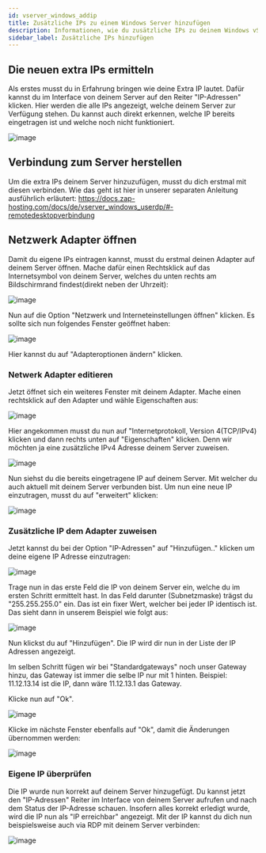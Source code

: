 ```yaml
---
id: vserver_windows_addip
title: Zusätzliche IPs zu einem Windows Server hinzufügen
description: Informationen, wie du zusätzliche IPs zu deinem Windows vServer von ZAP-Hosting hinzufügen kannst - ZAP-Hosting.com Dokumentationen
sidebar_label: Zusätzliche IPs hinzufügen
---
```


## Die neuen extra IPs ermitteln
Als erstes musst du in Erfahrung bringen wie deine Extra IP lautet.
Dafür kannst du im Interface von deinem Server auf den Reiter "IP-Adressen" klicken.
Hier werden die alle IPs angezeigt, welche deinem Server zur Verfügung stehen.
Du kannst auch direkt erkennen, welche IP bereits eingetragen ist und welche noch nicht funktioniert.

![image](https://user-images.githubusercontent.com/13604413/159172829-7297f0a3-4678-4690-a303-0a17dda275e6.png)

## Verbindung zum Server herstellen
Um die extra IPs deinem Server hinzuzufügen, musst du dich erstmal mit diesen verbinden.
Wie das geht ist hier in unserer separaten Anleitung ausführlich erläutert:
https://docs.zap-hosting.com/docs/de/vserver_windows_userdp/#-remotedesktopverbindung

##  Netzwerk Adapter öffnen
Damit du eigene IPs eintragen kannst, musst du erstmal deinen Adapter auf deinem Server öffnen.
Mache dafür einen Rechtsklick auf das Internetsymbol von deinem Server, welches du unten rechts am Bildschirmrand findest(direkt neben der Uhrzeit):

![image](https://user-images.githubusercontent.com/13604413/159172836-9df0c9b3-cd37-43f0-8ec9-8c10f78ac623.png)

Nun auf die Option "Netzwerk und Interneteinstellungen öffnen" klicken.
Es sollte sich nun folgendes Fenster geöffnet haben:

![image](https://user-images.githubusercontent.com/13604413/159172840-0b856022-81b9-43dc-ac73-9b1823265e61.png)

Hier kannst du auf "Adapteroptionen ändern" klicken.

### Netwerk Adapter editieren
Jetzt öffnet sich ein weiteres Fenster mit deinem Adapter.
Mache einen rechtsklick auf den Adapter und wähle Eigenschaften aus:

![image](https://user-images.githubusercontent.com/13604413/159172842-e2c440a8-1e9f-4862-b6da-543f76dfc426.png)

Hier angekommen musst du nun auf "Internetprotokoll, Version 4(TCP/IPv4) klicken und dann rechts unten auf "Eigenschaften" klicken.
Denn wir möchten ja eine zusätzliche IPv4 Adresse deinem Server zuweisen.

![image](https://user-images.githubusercontent.com/13604413/159172847-c1619f77-3e8e-4ffb-8f19-2d6f60676459.png)

Nun siehst du die bereits eingetragene IP auf deinem Server. Mit welcher du auch aktuell mit deinem Server verbunden bist.
Um nun eine neue IP einzutragen, musst du auf "erweitert" klicken:

![image](https://user-images.githubusercontent.com/13604413/159172853-20154d14-695b-4ddb-87f3-3abf23bd8c82.png)

### Zusätzliche IP dem Adapter zuweisen
Jetzt kannst du bei der Option "IP-Adressen" auf "Hinzufügen.." klicken um deine eigene IP Adresse einzutragen:

![image](https://user-images.githubusercontent.com/13604413/159172855-f47d3c23-6a7d-47d2-888e-61b39f3ef804.png)

Trage nun in das erste Feld die IP von deinem Server ein, welche du im ersten Schritt ermittelt hast.
In das Feld darunter (Subnetzmaske) trägst du "255.255.255.0" ein.
Das ist ein fixer Wert, welcher bei jeder IP identisch ist.
Das sieht dann in unserem Beispiel wie folgt aus:

![image](https://user-images.githubusercontent.com/13604413/159172857-85b4fe79-853f-4438-90ac-7abcbccdda05.png)

Nun klickst du auf "Hinzufügen". Die IP wird dir nun in der Liste der IP Adressen angezeigt.

Im selben Schritt fügen wir bei "Standardgateways" noch unser Gateway hinzu, das Gateway ist immer die selbe IP nur mit 1 hinten.
Beispiel: 11.12.13.14 ist die IP, dann wäre 11.12.13.1 das Gateway.

Klicke nun auf "Ok".

![image](https://user-images.githubusercontent.com/13604413/159172859-3713b40f-cf8e-4cbb-b95d-d797e911770c.png)

Klicke im nächste Fenster ebenfalls auf "Ok", damit die Änderungen übernommen werden:

![image](https://user-images.githubusercontent.com/13604413/159172866-0afd8b75-a90a-49bf-92f4-4447dbcdb697.png)

### Eigene IP überprüfen
Die IP wurde nun korrekt auf deinem Server hinzugefügt. Du kannst jetzt den "IP-Adressen" Reiter im Interface von deinem Server aufrufen und nach dem Status der IP-Adresse schauen. Insofern alles korrekt erledigt wurde, wird die IP nun als "IP erreichbar" angezeigt.
Mit der IP kannst du dich nun beispielsweise auch via RDP mit deinem Server verbinden:

![image](https://user-images.githubusercontent.com/13604413/159172869-04429e1f-96c5-4e68-9add-0c08e22ad714.png)
